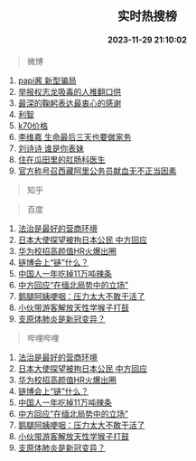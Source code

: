 <div align="center"><h2>实时热搜榜</h2><h4>2023-11-29 21:10:02</h4></div>

> 微博  

1. [papi酱 新型骗局](https://s.weibo.com/weibo?q=papi%E9%85%B1%20%E6%96%B0%E5%9E%8B%E9%AA%97%E5%B1%80&t=31&band_rank=1&Refer=top)<br />
2. [举报权志龙吸毒的人推翻口供](https://s.weibo.com/weibo?q=%23%E4%B8%BE%E6%8A%A5%E6%9D%83%E5%BF%97%E9%BE%99%E5%90%B8%E6%AF%92%E7%9A%84%E4%BA%BA%E6%8E%A8%E7%BF%BB%E5%8F%A3%E4%BE%9B%23&t=31&band_rank=2&Refer=top)<br />
3. [最深的鞠躬表达最衷心的感谢](https://s.weibo.com/weibo?q=%23%E6%9C%80%E6%B7%B1%E7%9A%84%E9%9E%A0%E8%BA%AC%E8%A1%A8%E8%BE%BE%E6%9C%80%E8%A1%B7%E5%BF%83%E7%9A%84%E6%84%9F%E8%B0%A2%23&t=31&band_rank=3&Refer=top)<br />
4. [利智](https://s.weibo.com/weibo?q=%E5%88%A9%E6%99%BA&t=31&band_rank=4&Refer=top)<br />
5. [k70价格](https://s.weibo.com/weibo?q=%23k70%E4%BB%B7%E6%A0%BC%23&t=31&band_rank=5&Refer=top)<br />
6. [李维嘉 生命最后三天也要做家务](https://s.weibo.com/weibo?q=%E6%9D%8E%E7%BB%B4%E5%98%89%20%E7%94%9F%E5%91%BD%E6%9C%80%E5%90%8E%E4%B8%89%E5%A4%A9%E4%B9%9F%E8%A6%81%E5%81%9A%E5%AE%B6%E5%8A%A1&t=31&band_rank=6&Refer=top)<br />
7. [刘诗诗 谁是你表妹](https://s.weibo.com/weibo?q=%E5%88%98%E8%AF%97%E8%AF%97%20%E8%B0%81%E6%98%AF%E4%BD%A0%E8%A1%A8%E5%A6%B9&t=31&band_rank=7&Refer=top)<br />
8. [住在瓜田里的肛肠科医生](https://s.weibo.com/weibo?q=%E4%BD%8F%E5%9C%A8%E7%93%9C%E7%94%B0%E9%87%8C%E7%9A%84%E8%82%9B%E8%82%A0%E7%A7%91%E5%8C%BB%E7%94%9F&t=31&band_rank=8&Refer=top)<br />
9. [官方称号召西藏阿里公务员献血无不正当因素](https://s.weibo.com/weibo?q=%23%E5%AE%98%E6%96%B9%E7%A7%B0%E5%8F%B7%E5%8F%AC%E8%A5%BF%E8%97%8F%E9%98%BF%E9%87%8C%E5%85%AC%E5%8A%A1%E5%91%98%E7%8C%AE%E8%A1%80%E6%97%A0%E4%B8%8D%E6%AD%A3%E5%BD%93%E5%9B%A0%E7%B4%A0%23&t=31&band_rank=9&Refer=top)<br />

> 知乎  


> 百度  

1. [法治是最好的营商环境](https://www.baidu.com/s?wd=%E6%B3%95%E6%B2%BB%E6%98%AF%E6%9C%80%E5%A5%BD%E7%9A%84%E8%90%A5%E5%95%86%E7%8E%AF%E5%A2%83&sa=fyb_news&rsv_dl=fyb_news)<br />
2. [日本大使探望被拘日本公民 中方回应](https://www.baidu.com/s?wd=%E6%97%A5%E6%9C%AC%E5%A4%A7%E4%BD%BF%E6%8E%A2%E6%9C%9B%E8%A2%AB%E6%8B%98%E6%97%A5%E6%9C%AC%E5%85%AC%E6%B0%91+%E4%B8%AD%E6%96%B9%E5%9B%9E%E5%BA%94&sa=fyb_news&rsv_dl=fyb_news)<br />
3. [华为校招高颜值HR火爆出圈](https://www.baidu.com/s?wd=%E5%8D%8E%E4%B8%BA%E6%A0%A1%E6%8B%9B%E9%AB%98%E9%A2%9C%E5%80%BCHR%E7%81%AB%E7%88%86%E5%87%BA%E5%9C%88&sa=fyb_news&rsv_dl=fyb_news)<br />
4. [链博会上“链”什么？](https://www.baidu.com/s?wd=%E9%93%BE%E5%8D%9A%E4%BC%9A%E4%B8%8A%E2%80%9C%E9%93%BE%E2%80%9D%E4%BB%80%E4%B9%88%EF%BC%9F&sa=fyb_news&rsv_dl=fyb_news)<br />
5. [中国人一年吃掉11万吨辣条](https://www.baidu.com/s?wd=%E4%B8%AD%E5%9B%BD%E4%BA%BA%E4%B8%80%E5%B9%B4%E5%90%83%E6%8E%8911%E4%B8%87%E5%90%A8%E8%BE%A3%E6%9D%A1&sa=fyb_news&rsv_dl=fyb_news)<br />
6. [中方回应“在缅北局势中的立场”](https://www.baidu.com/s?wd=%E4%B8%AD%E6%96%B9%E5%9B%9E%E5%BA%94%E2%80%9C%E5%9C%A8%E7%BC%85%E5%8C%97%E5%B1%80%E5%8A%BF%E4%B8%AD%E7%9A%84%E7%AB%8B%E5%9C%BA%E2%80%9D&sa=fyb_news&rsv_dl=fyb_news)<br />
7. [鹅腿阿姨哽咽：压力太大不敢干活了](https://www.baidu.com/s?wd=%E9%B9%85%E8%85%BF%E9%98%BF%E5%A7%A8%E5%93%BD%E5%92%BD%EF%BC%9A%E5%8E%8B%E5%8A%9B%E5%A4%AA%E5%A4%A7%E4%B8%8D%E6%95%A2%E5%B9%B2%E6%B4%BB%E4%BA%86&sa=fyb_news&rsv_dl=fyb_news)<br />
8. [小伙带游客解放天性学猴子打鼓](https://www.baidu.com/s?wd=%E5%B0%8F%E4%BC%99%E5%B8%A6%E6%B8%B8%E5%AE%A2%E8%A7%A3%E6%94%BE%E5%A4%A9%E6%80%A7%E5%AD%A6%E7%8C%B4%E5%AD%90%E6%89%93%E9%BC%93&sa=fyb_news&rsv_dl=fyb_news)<br />
9. [支原体肺炎是新冠变异？](https://www.baidu.com/s?wd=%E6%94%AF%E5%8E%9F%E4%BD%93%E8%82%BA%E7%82%8E%E6%98%AF%E6%96%B0%E5%86%A0%E5%8F%98%E5%BC%82%EF%BC%9F&sa=fyb_news&rsv_dl=fyb_news)<br />

> 哔哩哔哩  

1. [法治是最好的营商环境](https://www.baidu.com/s?wd=%E6%B3%95%E6%B2%BB%E6%98%AF%E6%9C%80%E5%A5%BD%E7%9A%84%E8%90%A5%E5%95%86%E7%8E%AF%E5%A2%83&sa=fyb_news&rsv_dl=fyb_news)<br />
2. [日本大使探望被拘日本公民 中方回应](https://www.baidu.com/s?wd=%E6%97%A5%E6%9C%AC%E5%A4%A7%E4%BD%BF%E6%8E%A2%E6%9C%9B%E8%A2%AB%E6%8B%98%E6%97%A5%E6%9C%AC%E5%85%AC%E6%B0%91+%E4%B8%AD%E6%96%B9%E5%9B%9E%E5%BA%94&sa=fyb_news&rsv_dl=fyb_news)<br />
3. [华为校招高颜值HR火爆出圈](https://www.baidu.com/s?wd=%E5%8D%8E%E4%B8%BA%E6%A0%A1%E6%8B%9B%E9%AB%98%E9%A2%9C%E5%80%BCHR%E7%81%AB%E7%88%86%E5%87%BA%E5%9C%88&sa=fyb_news&rsv_dl=fyb_news)<br />
4. [链博会上“链”什么？](https://www.baidu.com/s?wd=%E9%93%BE%E5%8D%9A%E4%BC%9A%E4%B8%8A%E2%80%9C%E9%93%BE%E2%80%9D%E4%BB%80%E4%B9%88%EF%BC%9F&sa=fyb_news&rsv_dl=fyb_news)<br />
5. [中国人一年吃掉11万吨辣条](https://www.baidu.com/s?wd=%E4%B8%AD%E5%9B%BD%E4%BA%BA%E4%B8%80%E5%B9%B4%E5%90%83%E6%8E%8911%E4%B8%87%E5%90%A8%E8%BE%A3%E6%9D%A1&sa=fyb_news&rsv_dl=fyb_news)<br />
6. [中方回应“在缅北局势中的立场”](https://www.baidu.com/s?wd=%E4%B8%AD%E6%96%B9%E5%9B%9E%E5%BA%94%E2%80%9C%E5%9C%A8%E7%BC%85%E5%8C%97%E5%B1%80%E5%8A%BF%E4%B8%AD%E7%9A%84%E7%AB%8B%E5%9C%BA%E2%80%9D&sa=fyb_news&rsv_dl=fyb_news)<br />
7. [鹅腿阿姨哽咽：压力太大不敢干活了](https://www.baidu.com/s?wd=%E9%B9%85%E8%85%BF%E9%98%BF%E5%A7%A8%E5%93%BD%E5%92%BD%EF%BC%9A%E5%8E%8B%E5%8A%9B%E5%A4%AA%E5%A4%A7%E4%B8%8D%E6%95%A2%E5%B9%B2%E6%B4%BB%E4%BA%86&sa=fyb_news&rsv_dl=fyb_news)<br />
8. [小伙带游客解放天性学猴子打鼓](https://www.baidu.com/s?wd=%E5%B0%8F%E4%BC%99%E5%B8%A6%E6%B8%B8%E5%AE%A2%E8%A7%A3%E6%94%BE%E5%A4%A9%E6%80%A7%E5%AD%A6%E7%8C%B4%E5%AD%90%E6%89%93%E9%BC%93&sa=fyb_news&rsv_dl=fyb_news)<br />
9. [支原体肺炎是新冠变异？](https://www.baidu.com/s?wd=%E6%94%AF%E5%8E%9F%E4%BD%93%E8%82%BA%E7%82%8E%E6%98%AF%E6%96%B0%E5%86%A0%E5%8F%98%E5%BC%82%EF%BC%9F&sa=fyb_news&rsv_dl=fyb_news)<br />
